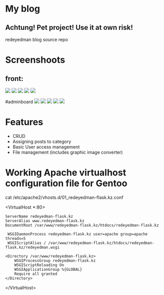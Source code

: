 # My blog
## Achtung! Pet project! Use it at own risk!

redeyedman blog source repo

# Screenshoots
## front:
<img src="https://i.imgur.com/YcqxqK9.png" />
<img src="https://i.imgur.com/2zU0VOS.png" />
<img src="https://i.imgur.com/YgnqLWu.png" />
<img src="https://i.imgur.com/MvXMZOB.jpg" />
<img src="https://i.imgur.com/N4zAs9J.png" />

#adminboard
<img src="https://i.imgur.com/1QjnZmp.png" />
<img src="https://i.imgur.com/VJaygL2.jpg" />
<img src="https://i.imgur.com/sEzNwUG.png" />
<img src="https://i.imgur.com/ZUNl5HS.png" />
<img src="https://i.imgur.com/QJQqVpm.png" />

# Features
* CRUD 
* Assigning posts to category
* Basic User access management
* File management (includes graphic image converter)

# Working Apache virtualhost configuration file for Gentoo

cat /etc/apache2/vhosts.d/01_redeyedman-flask.kz.conf

 &lt;VirtualHost *:80&gt;
    
    ServerName redeyedman-flask.kz
    ServerAlias www.redeyedman-flask.kz
    DocumentRoot /var/www/redeyedman-flask.kz/htdocs/redeyedman-flask.kz

     WSGIDaemonProcess redeyedman-flask.kz user=apache group=apache threads=5
     WSGIScriptAlias / /var/www/redeyedman-flask.kz/htdocs/redeyedman-flask.kz/redeyedman.wsgi

    <Directory /var/www/redeyedman-flask.kz>
        WSGIProcessGroup redeyedman-flask.kz
        WSGIScriptReloading On
        WSGIApplicationGroup %{GLOBAL}
        Require all granted
    </Directory>
    
 &lt;/VirtualHost&gt;

